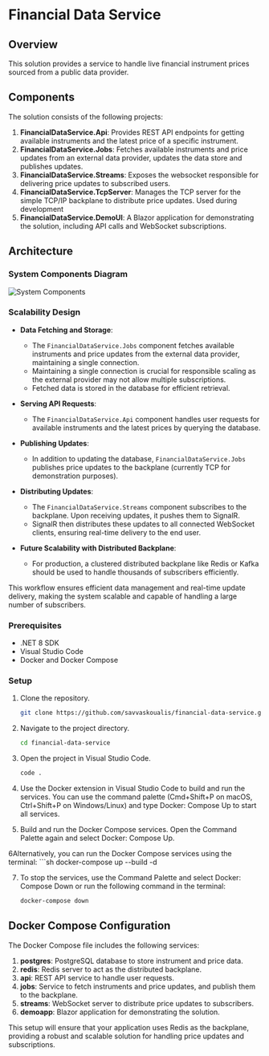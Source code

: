 # Financial Data Service

## Overview

This solution provides a service to handle live financial instrument prices sourced from a public data provider.

## Components

The solution consists of the following projects:

1. **FinancialDataService.Api**: Provides REST API endpoints for getting available instruments and the latest price of a specific instrument.
2. **FinancialDataService.Jobs**: Fetches available instruments and price updates from an external data provider, updates the data store and publishes updates.
3. **FinancialDataService.Streams**: Exposes the websocket responsible for delivering price updates to subscribed users. 
4. **FinancialDataService.TcpServer**: Manages the TCP server for the simple TCP/IP backplane to distribute price updates. Used during development
5. **FinancialDataService.DemoUI**: A Blazor application for demonstrating the solution, including API calls and WebSocket subscriptions.


## Architecture

### System Components Diagram

![System Components](http://www.plantuml.com/plantuml/proxy?cache=no&src=https://raw.githubusercontent.com/savvaskoualis/financial-data-service/main/docs/SystemComponents.iuml)

### Scalability Design

- **Data Fetching and Storage**:
    - The `FinancialDataService.Jobs` component fetches available instruments and price updates from the external data provider, maintaining a single connection.
    - Maintaining a single connection is crucial for responsible scaling as the external provider may not allow multiple subscriptions.
    - Fetched data is stored in the database for efficient retrieval.

- **Serving API Requests**:
    - The `FinancialDataService.Api` component handles user requests for available instruments and the latest prices by querying the database.

- **Publishing Updates**:
    - In addition to updating the database, `FinancialDataService.Jobs` publishes price updates to the backplane (currently TCP for demonstration purposes).

- **Distributing Updates**:
    - The `FinancialDataService.Streams` component subscribes to the backplane. Upon receiving updates, it pushes them to SignalR.
    - SignalR then distributes these updates to all connected WebSocket clients, ensuring real-time delivery to the end user.

- **Future Scalability with Distributed Backplane**:
    - For production, a clustered distributed backplane like Redis or Kafka should be used to handle thousands of subscribers efficiently.

This workflow ensures efficient data management and real-time update delivery, making the system scalable and capable of handling a large number of subscribers.

### Prerequisites

- .NET 8 SDK
- Visual Studio Code 
- Docker and Docker Compose

### Setup

1. Clone the repository.
   ```sh
   git clone https://github.com/savvaskoualis/financial-data-service.git

2. Navigate to the project directory.
    ```sh
    cd financial-data-service

3. Open the project in Visual Studio Code.
    ```sh
    code .
   
4. Use the Docker extension in Visual Studio Code to build and run the services.
   You can use the command palette (Cmd+Shift+P on macOS, Ctrl+Shift+P on Windows/Linux) and type Docker: Compose Up to start all services.

5. Build and run the Docker Compose services. Open the Command Palette again and select Docker: Compose Up.

6Alternatively, you can run the Docker Compose services using the terminal:
    ```sh
    docker-compose up --build -d
   
7. To stop the services, use the Command Palette and select Docker: Compose Down or run the following command in the terminal:
    ```sh
    docker-compose down

## Docker Compose Configuration

The Docker Compose file includes the following services:

1. **postgres**: PostgreSQL database to store instrument and price data.
2. **redis**: Redis server to act as the distributed backplane.
3. **api**: REST API service to handle user requests.
4. **jobs**: Service to fetch instruments and price updates, and publish them to the backplane.
5. **streams**: WebSocket server to distribute price updates to subscribers.
6. **demoapp**: Blazor application for demonstrating the solution.

This setup will ensure that your application uses Redis as the backplane, providing a robust and scalable solution for handling price updates and subscriptions. 
